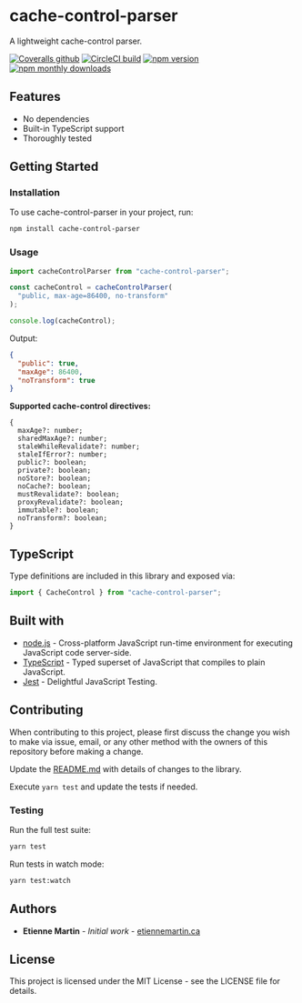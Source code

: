 # cache-control-parser

A lightweight cache-control parser.

[![Coveralls github](https://img.shields.io/coveralls/github/etienne-martin/cache-control-parser.svg)](https://coveralls.io/github/etienne-martin/cache-control-parser)
[![CircleCI build](https://img.shields.io/circleci/project/github/etienne-martin/cache-control-parser.svg)](https://circleci.com/gh/etienne-martin/cache-control-parser)
[![npm version](https://img.shields.io/npm/v/cache-control-parser.svg)](https://www.npmjs.com/package/cache-control-parser)
[![npm monthly downloads](https://img.shields.io/npm/dm/cache-control-parser.svg)](https://www.npmjs.com/package/cache-control-parser)

## Features

- No dependencies
- Built-in TypeScript support
- Thoroughly tested

## Getting Started

### Installation

To use cache-control-parser in your project, run:

```bash
npm install cache-control-parser
```

### Usage

```javascript
import cacheControlParser from "cache-control-parser";

const cacheControl = cacheControlParser(
  "public, max-age=86400, no-transform"
);

console.log(cacheControl);
```

Output:

```json
{
  "public": true,
  "maxAge": 86400,
  "noTransform": true
}
```

**Supported cache-control directives:**

```
{
  maxAge?: number;
  sharedMaxAge?: number;
  staleWhileRevalidate?: number;
  staleIfError?: number;
  public?: boolean;
  private?: boolean;
  noStore?: boolean;
  noCache?: boolean;
  mustRevalidate?: boolean;
  proxyRevalidate?: boolean;
  immutable?: boolean;
  noTransform?: boolean;
}
```

## TypeScript

Type definitions are included in this library and exposed via:

```typescript
import { CacheControl } from "cache-control-parser";
```

## Built with

- [node.js](https://nodejs.org/en/) - Cross-platform JavaScript run-time environment for executing JavaScript code server-side.
- [TypeScript](https://www.typescriptlang.org/) - Typed superset of JavaScript that compiles to plain JavaScript.
- [Jest](https://facebook.github.io/jest/) - Delightful JavaScript Testing.

## Contributing

When contributing to this project, please first discuss the change you wish to make via issue, email, or any other method with the owners of this repository before making a change.

Update the [README.md](https://github.com/etienne-martin/cache-control-parser/blob/master/README.md) with details of changes to the library.

Execute `yarn test` and update the tests if needed.

### Testing

Run the full test suite:

```bash
yarn test
```

Run tests in watch mode:

```bash
yarn test:watch
```

## Authors

- **Etienne Martin** - _Initial work_ - [etiennemartin.ca](https://etiennemartin.ca/)

## License

This project is licensed under the MIT License - see the LICENSE file for details.
